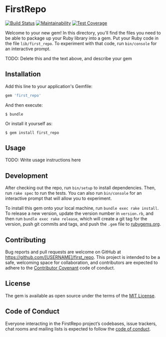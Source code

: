 # FirstRepo

[![Build Status](https://travis-ci.com/hirura/first_repo.svg?branch=master)](https://travis-ci.com/hirura/first_repo)
[![Maintainability](https://api.codeclimate.com/v1/badges/c9982b7707578ab46caf/maintainability)](https://codeclimate.com/github/hirura/first_repo/maintainability)
[![Test Coverage](https://api.codeclimate.com/v1/badges/c9982b7707578ab46caf/test_coverage)](https://codeclimate.com/github/hirura/first_repo/test_coverage)

Welcome to your new gem! In this directory, you'll find the files you need to be able to package up your Ruby library into a gem. Put your Ruby code in the file `lib/first_repo`. To experiment with that code, run `bin/console` for an interactive prompt.

TODO: Delete this and the text above, and describe your gem

## Installation

Add this line to your application's Gemfile:

```ruby
gem 'first_repo'
```

And then execute:

    $ bundle

Or install it yourself as:

    $ gem install first_repo

## Usage

TODO: Write usage instructions here

## Development

After checking out the repo, run `bin/setup` to install dependencies. Then, run `rake spec` to run the tests. You can also run `bin/console` for an interactive prompt that will allow you to experiment.

To install this gem onto your local machine, run `bundle exec rake install`. To release a new version, update the version number in `version.rb`, and then run `bundle exec rake release`, which will create a git tag for the version, push git commits and tags, and push the `.gem` file to [rubygems.org](https://rubygems.org).

## Contributing

Bug reports and pull requests are welcome on GitHub at https://github.com/[USERNAME]/first_repo. This project is intended to be a safe, welcoming space for collaboration, and contributors are expected to adhere to the [Contributor Covenant](http://contributor-covenant.org) code of conduct.

## License

The gem is available as open source under the terms of the [MIT License](https://opensource.org/licenses/MIT).

## Code of Conduct

Everyone interacting in the FirstRepo project’s codebases, issue trackers, chat rooms and mailing lists is expected to follow the [code of conduct](https://github.com/[USERNAME]/first_repo/blob/master/CODE_OF_CONDUCT.md).
